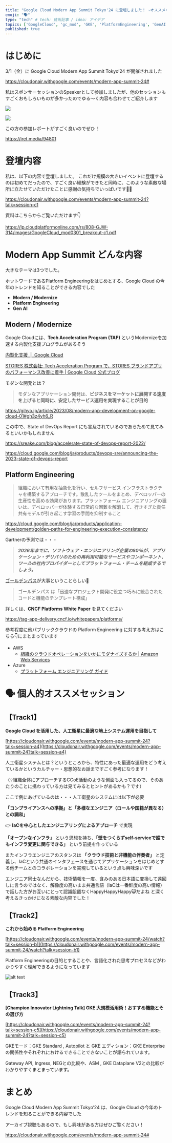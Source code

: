 ```yaml
---
title: "Google Cloud Modern App Summit Tokyo'24 に登壇しました！ ~オススメのセッションを添えて~"
emoji: "🗣️"
type: "tech" # tech: 技術記事 / idea: アイデア
topics: ['GoogleCloud', 'gc_mod', 'GKE', 'PlatformEngineering', 'GenAI']
published: true
---
```


# はじめに

3/1（金）に Google Cloud Modern App Summit Tokyo’24 が開催されました

https://cloudonair.withgoogle.com/events/modern-app-summit-24#

私はスポンサーセッションのSpeakerとして参加しましたが、他のセッションもすごくおもしろいものが多かったのでゆる〜く内容も合わせてご紹介します

![](</images/488f1aa442444f/スクリーンショット 2024-03-12 8.58.24.png>)

![](</images/488f1aa442444f/スクリーンショット 2024-03-12 8.58.31.png>)


この方の参加レポートがすごく良いのでぜひ！

https://iret.media/94801

# 登壇内容

私は、以下の内容で登壇しました。
これだけ規模の大きいイベントに登壇するのは初めてだったので、すごく良い経験ができたと同時に、このような素敵な場所に立たせていただけたことに感謝の気持ちでいっぱいです🙇‍♂️

https://cloudonair.withgoogle.com/events/modern-app-summit-24?talk=session-c1

資料はこちらからご覧いただけます👇

https://lp.cloudplatformonline.com/rs/808-GJW-314/images/GoogleCloud_mod0301_breakout-c1.pdf


# Modern App Summit どんな内容

大きなテーマは3つでした。

ホットワードであるPlatform Engineeringをはじめとする、Google Cloud の今年のトレンドを知ることができる内容でした

- **Modern / Modernize**
- **Platform Engineering**
- **Gen AI**

## Modern / Modernize

Google Cloudには、**Tech Acceleration Program (TAP)** というModernizeを加速する内製化支援プログラムがあるそう

[内製化支援  |  Google Cloud](https://cloud.google.com/solutions/in-house-development-support?hl=ja)

[STORES 株式会社: Tech Acceleration Program で、STORES ブランドアプリのパフォーマンス改善に着手 | Google Cloud 公式ブログ](https://cloud.google.com/blog/ja/products/application-development/stores-tech-acceleration-program)

モダンな開発とは？

> モダンなアプリケーション開発は、**ビジネスをマーケットに展開する速度を上げると同時に、安定したサービス運用を実現することが目的**

https://gihyo.jp/article/2023/08/modern-app-development-on-google-cloud-01#gh3z4yh6_R

この中で、State of DevOps Report にも言及されているのであらためて見てみるといいかもしれません

https://sreake.com/blog/accelerate-state-of-devops-report-2022/

https://cloud.google.com/blog/ja/products/devops-sre/announcing-the-2023-state-of-devops-report

## Platform Engineering

> 組織において有用な抽象化を行い、セルフサービス インフラストラクチャを構築するアプローチです。散乱したツールをまとめ、デベロッパーの生産性を高める効果があります。プラットフォーム エンジニアリングの狙いは、デベロッパーが体験する日常的な困難を解消して、行きすぎた責任共有モデルが引き起こす学習の手間を抑制すること

https://cloud.google.com/blog/ja/products/application-development/golden-paths-for-engineering-execution-consistency

Gartnerの予測では・・・

> ***2026年までに、ソフトウェア・エンジニアリング企業の80％が、アプリケーション・デリバリのための再利用可能なサービスやコンポーネント、ツールの社内プロバイダーとしてプラットフォーム・チームを結成するでしょう。***


[ゴールデンパス](https://tag-app-delivery.cncf.io/whitepapers/platforms/)が大事ということらしい🧐

> ゴールデンパス は「迅速なプロジェクト開発に役立つ巧みに統合されたコードと機能のテンプレート構成」

詳しくは、**CNCF Platforms White Paper** を見てください

https://tag-app-delivery.cncf.io/whitepapers/platforms/

参考程度に他パブリッククラウドの Platform Engineering に対する考え方はこちら👇にまとまっています

- AWS
  - [組織のクラウドオペレーションをいかにモダナイズするか | Amazon Web Services](https://aws.amazon.com/jp/blogs/news/how-organizations-are-modernizing-for-cloud-operations/)
- Azure
  - [プラットフォーム エンジニアリング ガイド](https://learn.microsoft.com/ja-jp/platform-engineering/)

# 🗣️ 個人的オススメセッション

## 【Track1】

**Google Cloud を活用した、人工衛星に最適な地上システム運用を目指して**

[https://cloudonair.withgoogle.com/events/modern-app-summit-24?talk=session-a4](https://cloudonair.withgoogle.com/events/modern-app-summit-24?talk=session-a4)

人工衛星システムとは？というところから、特性にあった最適な運用をどう考えているかというカルチャー・思想的なお話まですごく参考になります！

（💡組織全体にアプローチするCCoE活動のような側面も入ってるので、そのあたりのことに携わっている方は見てみるとヒントがあるかも？です）

ここで例にあげているのは・・・人工衛星のシステムには以下が必要

**「コンプライアンスへの準拠」と「多様なエンジニア（ロールや国籍が異なる）との調和」**

👉 **IaCを中心としたエンジニアリングによるアプローチ** で実現

**「オープンなインフラ」** という思想を持ち、**「壁をつくらずself-serviceで誰でもインフラ変更に関与できる」** という前提を作っている

またインフラエンジニアのスタンスは **「クラウド技術と非機能の伴奏者」** と定義し、IaCという共通のインタフェースを通じてアプリケーションをはじめとする他チームとのコラボレーションを実現しているという点も興味深いです


エンジニア同士なんだから、技術情報を一度、含みのある日本語に変換して遠回しに言うのではなく、解像度の高いまま共通言語（IaCは一番鮮度の高い情報）で話した方がお互いにとって認識齟齬なくHappyHappyHappy😺だよね と深く考えるきっかけになる素敵な内容でした！

## 【Track2】

**これから始める Platform Engineering**

[https://cloudonair.withgoogle.com/events/modern-app-summit-24/watch?talk=session-b1](https://cloudonair.withgoogle.com/events/modern-app-summit-24/watch?talk=session-b1)

Platform Engineeringの目的とすることや、言語化された思考プロセスなどがわかりやすく理解できるようになっています

![alt text](</images/488f1aa442444f/スクリーンショット 2024-03-12 8.57.30.png>)

## 【Track3】

**[Champion Innovator Lightning Talk] GKE 大規模活用術！おすすめ機能とその選び方**

[https://cloudonair.withgoogle.com/events/modern-app-summit-24?talk=session-c5](https://cloudonair.withgoogle.com/events/modern-app-summit-24?talk=session-c5)

GKEモード：GKE Standard , Autopilot と GKE エディション：GKE Enterprise の関係性やそれぞれにおけるできることできないことが語られています。

Gateway API, Ingress, NEGとの比較や、ASM , GKE Dataplane V2との比較がわかりやすくまとまっています。

# まとめ

Google Cloud Modern App Summit Tokyo’24 は、Google Cloud の今年のトレンドを知ることができる内容でした

アーカイブ視聴もあるので、もし興味がある方はぜひご覧ください！

https://cloudonair.withgoogle.com/events/modern-app-summit-24#